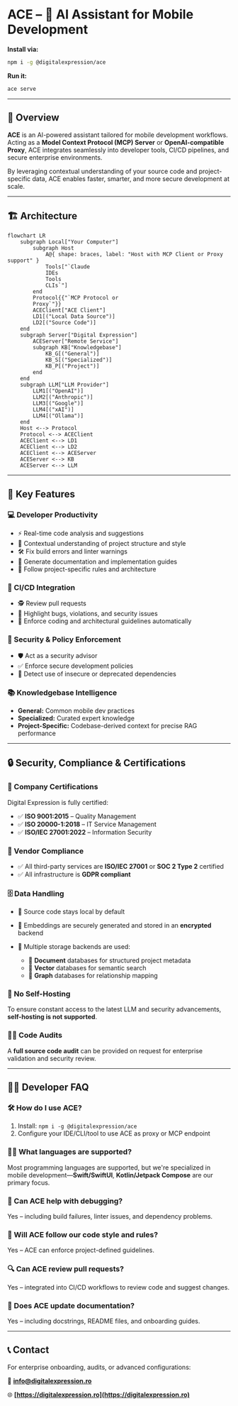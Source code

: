 # ACE – 🤖 AI Assistant for Mobile Development

**Install via:**

```bash
npm i -g @digitalexpression/ace
```

**Run it:**

```bash
ace serve
```

---

## 🧭 Overview

**ACE** is an AI-powered assistant tailored for mobile development workflows.
Acting as a **Model Context Protocol (MCP) Server** or **OpenAI-compatible Proxy**, ACE integrates seamlessly into developer tools, CI/CD pipelines, and secure enterprise environments.

By leveraging contextual understanding of your source code and project-specific data, ACE enables faster, smarter, and more secure development at scale.

---

## 🏗️ Architecture

```mermaid
flowchart LR
    subgraph Local["Your Computer"]
        subgraph Host
            A@{ shape: braces, label: "Host with MCP Client or Proxy support" }
            Tools["`Claude
            IDEs
            Tools
            CLIs`"]
        end
        Protocol{{"`MCP Protocol or
        Proxy`"}}
        ACEClient["ACE Client"]
        LD1[("Local Data Source")]
        LD2[("Source Code")]
    end
    subgraph Server["Digital Expression"]
        ACEServer["Remote Service"]
        subgraph KB["Knowledgebase"]
            KB_G[("General")]
            KB_S[("Specialized")]
            KB_P[("Project")]
        end
    end
    subgraph LLM["LLM Provider"]
        LLM1[("OpenAI")]
        LLM2[("Anthropic")]
        LLM3[("Google")]
        LLM4[("xAI")]
        LLM4[("Ollama")]
    end
    Host <--> Protocol
    Protocol <--> ACEClient
    ACEClient <--> LD1
    ACEClient <--> LD2
    ACEClient <--> ACEServer
    ACEServer <--> KB
    ACEServer <--> LLM
```

---

## 🚀 Key Features

### 💻 Developer Productivity

* ⚡ Real-time code analysis and suggestions
* 🧠 Contextual understanding of project structure and style
* 🛠️ Fix build errors and linter warnings
* 📄 Generate documentation and implementation guides
* 📐 Follow project-specific rules and architecture

### 🔁 CI/CD Integration

* 🕵️ Review pull requests
* 🐞 Highlight bugs, violations, and security issues
* 🧱 Enforce coding and architectural guidelines automatically

### 🔐 Security & Policy Enforcement

* 🛡️ Act as a security advisor
* ✅ Enforce secure development policies
* 🚫 Detect use of insecure or deprecated dependencies

### 📚 Knowledgebase Intelligence

* **General:** Common mobile dev practices
* **Specialized:** Curated expert knowledge
* **Project-Specific:** Codebase-derived context for precise RAG performance

---

## 🔒 Security, Compliance & Certifications

### 🏢 Company Certifications

Digital Expression is fully certified:

* ✅ **ISO 9001:2015** – Quality Management
* ✅ **ISO 20000-1:2018** – IT Service Management
* ✅ **ISO/IEC 27001:2022** – Information Security

### 📜 Vendor Compliance

* ✅ All third-party services are **ISO/IEC 27001** or **SOC 2 Type 2** certified
* ✅ All infrastructure is **GDPR compliant**

### 🗄️ Data Handling

* 🔐 Source code stays local by default
* 🔏 Embeddings are securely generated and stored in an **encrypted** backend
* 🧩 Multiple storage backends are used:

  * 📄 **Document** databases for structured project metadata
  * 🧠 **Vector** databases for semantic search
  * 🔗 **Graph** databases for relationship mapping

### 🚫 No Self-Hosting

To ensure constant access to the latest LLM and security advancements, **self-hosting is not supported**.

### 🕵️‍♀️ Code Audits

A **full source code audit** can be provided on request for enterprise validation and security review.

---

## 👨‍💻 Developer FAQ

### 🛠️ How do I use ACE?

1. Install: `npm i -g @digitalexpression/ace`
2. Configure your IDE/CLI/tool to use ACE as proxy or MCP endpoint

### 🧑‍💻 What languages are supported?

Most programming languages are supported, but we're specialized in mobile development—**Swift/SwiftUI**, **Kotlin/Jetpack Compose** are our primary focus.

### 🐞 Can ACE help with debugging?

Yes – including build failures, linter issues, and dependency problems.

### 🎯 Will ACE follow our code style and rules?

Yes – ACE can enforce project-defined guidelines.

### 🔍 Can ACE review pull requests?

Yes – integrated into CI/CD workflows to review code and suggest changes.

### 📘 Does ACE update documentation?

Yes – including docstrings, README files, and onboarding guides.

---

## 📞 Contact

For enterprise onboarding, audits, or advanced configurations:

📧 **[info@digitalexpression.ro](mailto:info@digitalexpression.ro)**

🌐 **[https://digitalexpression.ro](https://digitalexpression.ro)**
